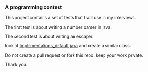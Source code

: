 ### A programming contest

This project contains a set of tests that I will use in my interviews.

The first test is about writing a number parser in java.

The second test is about writing an escaper.

look at [Implementations_default.java](contest%2FImplementations_default.java) and create a similar class.

Do not create a pull request or fork this repo. keep your work private.

Thank you.